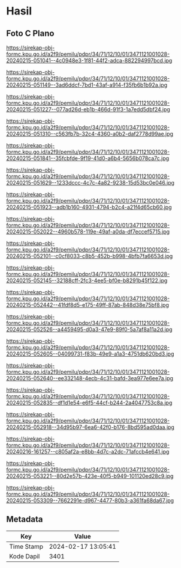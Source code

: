 # Hasil

## Foto C Plano

https://sirekap-obj-formc.kpu.go.id/a2f9/pemilu/pdpr/34/71/12/10/01/3471121001028-20240215-051041--4c0948e3-1f81-44f2-adca-882294997bcd.jpg

https://sirekap-obj-formc.kpu.go.id/a2f9/pemilu/pdpr/34/71/12/10/01/3471121001028-20240215-051149--3ad6ddcf-7bd1-43af-a914-f35fb6b1b92a.jpg

https://sirekap-obj-formc.kpu.go.id/a2f9/pemilu/pdpr/34/71/12/10/01/3471121001028-20240215-051227--077ad26d-eb1b-466d-91f3-1a7edd5dbf24.jpg

https://sirekap-obj-formc.kpu.go.id/a2f9/pemilu/pdpr/34/71/12/10/01/3471121001028-20240215-051310--c563fb7b-32c4-4360-a0b2-daf2778d99ae.jpg

https://sirekap-obj-formc.kpu.go.id/a2f9/pemilu/pdpr/34/71/12/10/01/3471121001028-20240215-051841--35fcbfde-9f19-41d0-a6b4-5656b078ca7c.jpg

https://sirekap-obj-formc.kpu.go.id/a2f9/pemilu/pdpr/34/71/12/10/01/3471121001028-20240215-051629--1233dccc-4c7c-4a82-9238-15d53bc0e046.jpg

https://sirekap-obj-formc.kpu.go.id/a2f9/pemilu/pdpr/34/71/12/10/01/3471121001028-20240215-051923--adb1b160-4931-4794-b2c4-a21f4d65cb60.jpg

https://sirekap-obj-formc.kpu.go.id/a2f9/pemilu/pdpr/34/71/12/10/01/3471121001028-20240215-052022--4960b578-119e-49af-a0da-df7eccef5715.jpg

https://sirekap-obj-formc.kpu.go.id/a2f9/pemilu/pdpr/34/71/12/10/01/3471121001028-20240215-052101--c0cf8033-c8b5-452b-b998-4bfb7fa6653d.jpg

https://sirekap-obj-formc.kpu.go.id/a2f9/pemilu/pdpr/34/71/12/10/01/3471121001028-20240215-052145--32188cff-2fc3-4ee5-bf0e-b8291b45f122.jpg

https://sirekap-obj-formc.kpu.go.id/a2f9/pemilu/pdpr/34/71/12/10/01/3471121001028-20240215-052442--41fdf8d5-e175-49ff-87ab-848d38e75bf8.jpg

https://sirekap-obj-formc.kpu.go.id/a2f9/pemilu/pdpr/34/71/12/10/01/3471121001028-20240215-052526--a4459495-d0a3-47e9-89f0-5a7af8a11a2d.jpg

https://sirekap-obj-formc.kpu.go.id/a2f9/pemilu/pdpr/34/71/12/10/01/3471121001028-20240215-052605--04099731-f83b-49e9-a1a3-4751db620bd3.jpg

https://sirekap-obj-formc.kpu.go.id/a2f9/pemilu/pdpr/34/71/12/10/01/3471121001028-20240215-052640--ee332148-4ecb-4c31-bafd-3ea977e6ee7a.jpg

https://sirekap-obj-formc.kpu.go.id/a2f9/pemilu/pdpr/34/71/12/10/01/3471121001028-20240215-052835--df1d1e54-e6f5-44cf-b244-2a4047753c8a.jpg

https://sirekap-obj-formc.kpu.go.id/a2f9/pemilu/pdpr/34/71/12/10/01/3471121001028-20240215-052918--34d95b97-6ea6-42f0-b176-8bd595ad0daa.jpg

https://sirekap-obj-formc.kpu.go.id/a2f9/pemilu/pdpr/34/71/12/10/01/3471121001028-20240216-161257--c805af2a-e8bb-4d7c-a2dc-71afccb4e641.jpg

https://sirekap-obj-formc.kpu.go.id/a2f9/pemilu/pdpr/34/71/12/10/01/3471121001028-20240215-053221--80d2e57b-423e-40f5-b949-101120ed28c9.jpg

https://sirekap-obj-formc.kpu.go.id/a2f9/pemilu/pdpr/34/71/12/10/01/3471121001028-20240215-053309--7662291e-d967-4477-80b3-a361fa68da67.jpg


## Metadata

| Key        | Value               |
| ---------- | ------------------- |
| Time Stamp | 2024-02-17 13:05:41 |
| Kode Dapil | 3401                |



